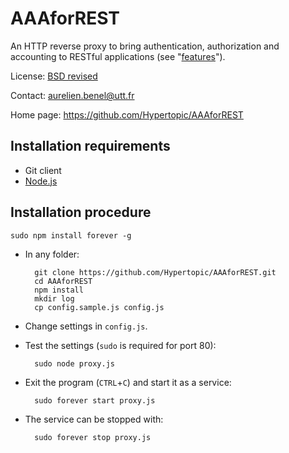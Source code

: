 AAAforREST
==========

An HTTP reverse proxy to bring authentication, authorization and accounting to RESTful applications (see "[features](https://github.com/Hypertopic/AAAforREST/issues?q=)").

License: [BSD revised](http://opensource.org/licenses/BSD-3-Clause)

Contact: aurelien.benel@utt.fr

Home page: https://github.com/Hypertopic/AAAforREST

Installation requirements
-------------------------

* Git client
* [Node.js](http://nodejs.org/)

Installation procedure
----------------------

    sudo npm install forever -g

* In any folder:

        git clone https://github.com/Hypertopic/AAAforREST.git
        cd AAAforREST
        npm install
        mkdir log
        cp config.sample.js config.js

* Change settings in `config.js`.
* Test the settings (`sudo` is required for port 80):

        sudo node proxy.js

* Exit the program (`CTRL`+`C`) and start it as a service:

        sudo forever start proxy.js

* The service can be stopped with:

        sudo forever stop proxy.js
